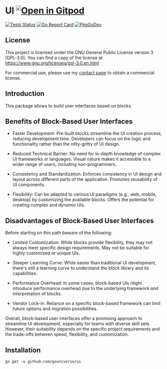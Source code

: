 # UI <a href="https://gitpod.io/#https://github.com/gouniverse/ui" style="float:right:"><img src="https://gitpod.io/button/open-in-gitpod.svg" alt="Open in Gitpod" loading="lazy"></a>

[![Tests Status](https://github.com/gouniverse/ui/actions/workflows/tests.yml/badge.svg?branch=main)](https://github.com/gouniverse/ui/actions/workflows/tests.yml)
[![Go Report Card](https://goreportcard.com/badge/github.com/gouniverse/ui)](https://goreportcard.com/report/github.com/gouniverse/ui)
[![PkgGoDev](https://pkg.go.dev/badge/github.com/gouniverse/ui)](https://pkg.go.dev/github.com/gouniverse/ui)

## License

This project is licensed under the GNU General Public License version 3 (GPL-3.0). You can find a copy of the license at https://www.gnu.org/licenses/gpl-3.0.en.html

For commercial use, please use my [contact page](https://lesichkov.co.uk/contact) to obtain a commercial license.

## Introduction

This package allows to build user interfaces based on blocks.

## Benefits of Block-Based User Interfaces

- Faster Development:
  Pre-built blocks streamline the UI creation process, reducing development time.
  Developers can focus on the logic and functionality rather than the nitty-gritty of UI design.
  
- Reduced Technical Barrier:
  No need for in-depth knowledge of complex UI frameworks or languages.
  Visual nature makes it accessible to a wider range of users, including non-programmers.

- Consistency and Standardization:
  Enforces consistency in UI design and layout across different parts of the application.
  Promotes reusability of UI components.
  
- Flexibility:
  Can be adapted to various UI paradigms (e.g., web, mobile, desktop) by customizing the available blocks.
  Offers the potential for creating complex and dynamic UIs.

## Disadvantages of Block-Based User Interfaces
Before starting on this path beware of the following:

- Limited Customization:
  While blocks provide flexibility, they may not always meet specific design requirements.
  May not be suitable for highly customized or unique UIs.
  
- Steeper Learning Curve:
  While easier than traditional UI development, there's still a learning curve to understand the block library and its capabilities.
  
- Performance Overhead:
  In some cases, block-based UIs might introduce performance overhead due to the underlying framework and interpretation of blocks.
  
- Vendor Lock-in:
  Reliance on a specific block-based framework can limit future options and migration possibilities.

Overall, block-based user interfaces offer a promising approach to streamline UI development, especially for teams with diverse skill sets. However, their suitability depends on the specific project requirements and the trade-offs between speed, flexibility, and customization.

## Installation
```
go get -u github.com/gouniverse/ui
```
